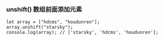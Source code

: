 ### unshift() 数组前面添加元素
	
	let array = ["hdcms", "houdunren"];
	array.unshift("starsky");
	console.log(array); // ['starsky', 'hdcms', 'houdunren'];
	